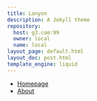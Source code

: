 ```yaml
---
title: Lanyon
description: A Jekyll theme
repository:
  host: g3.com:99
  owner: local
  name: local
layout_page: default.html
layout_doc: post.html
template_engine: liquid
---
```


* [Homepage](index.html)
* [About](about.md "about.html")
